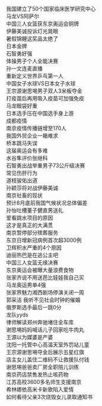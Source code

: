 我国建立了50个国家临床医学研究中心  
马龙VS阿萨尔  
中国三人女篮获东京奥运会铜牌  
伊藤美诚投诉灯光晃眼  
暑假锦鲤这奖品太绝了  
日本金牌  
石智勇好强  
体操男子个人全能决赛  
孙一文连麦直播  
重新定义世界乒乓第一人  
中国女子水球VS日本女子水球  
王宗源谢思埸男子双人3米板夺金  
打疫苗后再用吸入疫苗可加强免疫  
马龙眼袋好重  
日本选手压在中国选手身上游  
成都疫情  
南京疫情传播链增至170人  
我国外贸企业一箱难求  
桥本跳马失误  
这届奥运会有多难  
水谷隼评价张继科  
石智勇出战举重男子73公斤级决赛  
常见伤肝行为  
道枝骏佑出道  
孙颖莎将对战伊藤美诚  
南京社畜的现状  
预计8月底前我国气候状况总体偏差  
孙怡吐槽董子健直男送礼  
爱看跳水项目的原因  
这才是真正的大满贯  
南京暂停部分殡葬服务  
东京日增新冠病例首次超3000例  
卫辉积水严重的4个原因  
迪丽热巴是在逃公主吧  
中国三人女篮无缘决赛  
东京奥运会被曝大量浪费食物  
张家齐说不用送芭比娃娃我自己买  
马龙奥运男单4强  
张家界魅力湘西剧场停演关闭一周  
郭采洁 我听不见社会时钟的催婚  
俄罗斯选手最后一跳0分  
龙队yyds  
律师解读郑州奔驰堵住全车库  
谢思埸妈妈喊话儿子回家吃牛肉丸  
王源以为媒婆是产婆  
沈阳一托管中心高温天室外罚站儿童  
王宗源谢思埸夺金后展示五星红旗  
店主女儿盖住二维码不让救援队付钱  
谢思埸爸爸卖厂房全职陪儿训练  
南京药店禁售发热止咳药物  
江苏高校3600多名师生支援南京  
希林娜依高米卡新歌陷入爱情  
如何看待父亲3次烧毁女儿录取通知书  
